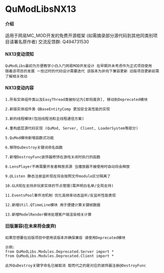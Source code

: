 # QuModLibsNX13

#### 介绍
适用于网易MC_MOD开发的免费开源框架 (如需摘录部分源代码到其他同类别项目请署名原作者)
交流反馈群: Q494731530

#### NX13变动须知
    QuModLibs最初为方便教学小白入门网易MOD开发设计 在早期并未考虑作为正式项目使用
    随着该项目的发展 一些过时的代码设计需要迭代 该版本为非向下兼容更新 旧版项目更新前需了解相关改动

#### NX13变动内容
    1.所有实体组件类以及EasyThread类被标记为[即将废弃], 移动到Deprecated模块

    2.新版实体组件类 QBaseEntityComp 更加安全高性能的实现

    3.新的线程模块(包括线程池和主线程通信方案)

    4.重构底层源代码实现 (QuMod, Server, Client, LoaderSystem等部分)

    5.QuMod模块新增函数式功能

    6.移除QuDestroy关键词命名函数

    7.新增DestroyFunc装饰器修饰在游戏关闭时执行的函数

    8.LensPlayer不再需要开发者释放资源 当播放器不被使用时自动将会释放

    9.@Listen 静态注册监听现在将会按照文件module区分隔离了

    10.GLR现在支持非玩家实体的节点管理(需声明白名单/全局支持)

    11.EventsPool事件池机制 优化高频率动态监听/反监听性能表现

    12.新增Util.QTimeLine模块 用于便捷计算关键帧数据

    13.新增ModelRender模块处理客户端渲染相关计算

#### 旧版兼容(在未来将会废弃)
    如果您想要在旧版项目中使用该版本并确保兼容 请使用Deprecated模块

    示例:
    from QuModLibs.Modules.Deprecated.Server import *
    from QuModLibs.Modules.Deprecated.Client import *

    此外QuDestroy关键字命名已被取消 取而代之的是对应的装饰器注册@DestroyFunc